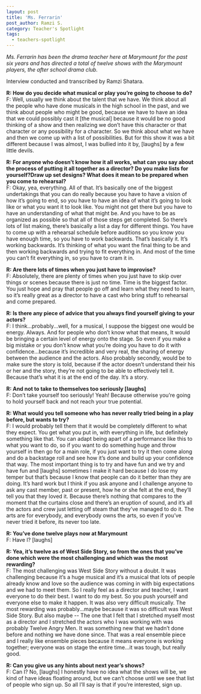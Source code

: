 ```yaml
---
layout: post
title: 'Ms. Ferrarin'
post_author: Ramzi S.
category: Teacher's Spotlight
tags:
  - teachers-spotlight
---
```


*Ms. Ferrarin has been the drama teacher here at Marymount for the past six years and has directed a total of twelve shows with the Marymount players, the after school drama club.*

Interview conducted and transcribed by Ramzi Shatara.

**R: How do you decide what musical or play you’re going to choose to do?**  
F: Well, usually we think about the talent that we have. We think about all the people who have done musicals in the high school in the past, and we think about people who might be good, because we have to have an idea that we could possibly cast it [the musical] because it would be no good thinking of a show and then realizing we don’t have this character or that character or any possibility for a character.  So we think about what we have and then we come up with a list of possibilities. But for this show it was a bit different because I was almost, I was bullied into it by, [laughs] by a few little devils.

**R: For anyone who doesn’t know how it all works, what can you say about the process of putting it all together as a director? Do you make lists for yourself?Draw up set designs? What does it mean to be prepared when you come to rehearsal?**  
F: Okay, yea, everything. All of that. It’s basically one of the biggest undertakings that you can do really because you have to have a vision of how it’s going to end, so you have to have an idea of what it’s going to look like or what you want it to look like. You might not get there but you have to have an understanding of what that might be. And you have to be as organized as possible so that all of those steps get completed. So there’s lots of list making, there’s basically a list a day for different things. You have to come up with a rehearsal schedule before auditions so you know you have enough time, so you have to work backwards. That’s basically it. It’s working backwards. It’s thinking of what you want the final thing to be and then working backwards and trying to fit everything in. And most of the time you can’t fit everything in, so you have to cram it in.

**R: Are there lots of times when you just have to improvise?**  
F: Absolutely, there are plenty of times when you just have to skip over things or scenes because there is just no time. Time is the biggest factor. You just hope and pray that people go off and learn what they need to learn, so it’s really great as a director to have a cast who bring stuff to rehearsal and come prepared.

**R: Is there any piece of advice that you always find yourself giving to your actors?**  
F: I think...probably...well, for a musical, I suppose the biggest one would be energy. Always. And for people who don’t know what that means, It would be bringing a certain level of energy onto the stage. So even if you make a big mistake or you don’t know what you’re doing you have to do it with confidence...because it’s incredible and very real, the sharing of energy between the audience and the actors. Also probably secondly, would be to make sure the story is told, because if the actor doesn’t understand their his or her and the story, they’re not going to be able to effectively tell it. Because that’s what it is at the end of the day. It’s a story.

**R: And not to take to themselves too seriously [laughs]**  
F: Don’t take yourself too seriously! Yeah! Because otherwise you’re going to hold yourself back and not reach your true potential.

**R: What would you tell someone who has never really tried being in a play before, but wants to try?**  
F: I would probably tell them that it would be completely different to what they expect. You get what you put in, with everything in life, but definitely something like that. You can adapt being apart of a performance like this to what you want to do, so if you want to do something huge and throw yourself in then go for a main role, if you just want to try it then come along and do a backstage roll and see how it’s done and build up your confidence that way. The most important thing is to try and have fun and we try and have fun and [laughs] sometimes I make it hard because I do lose my temper but that’s because I know that people can do it better than they are doing. It’s hard work but I think if you ask anyone and I challenge anyone to ask any cast member, past or present, how he or she felt at the end, they’ll tell you that they loved it. Because there’s nothing that compares to the moment that the curtains close and there’s an eruption of sound, and it’s all the actors and crew just letting off steam that they’ve managed to do it. The arts are for everybody, and everybody owns the arts, so even if you’ve never tried it before, its never too late.

**R: You’ve done twelve plays now at Marymount**  
F: Have I? [laughs]

**R: Yea, it’s twelve as of West Side Story, so from the ones that you’ve done which were the most challenging and which was the most rewarding?**  
F: The most challenging was West Side Story without a doubt. It was challenging because it’s a huge musical and it’s a musical that lots of people already know and love so the audience was coming in with big expectations and we had to meet them. So I really feel as a director and teacher, I want everyone to do their best. I want to do my best. So you push yourself and everyone else to make it happen. It was also very difficult musically. The most rewarding was probably...maybe because it was so difficult was West Side Story. But also maybe -- The one that I felt that I stretched
myself most as a director and I stretched the actors who I was working with was probably Twelve Angry Men. It was something new that we hadn’t done before and nothing we have done since. That was a real ensemble piece and I really like ensemble pieces because it means everyone is working together; everyone was on stage the entire time...it was tough, but really good.

**R: Can you give us any hints about next year’s shows?**  
F: Can I? No, [laughs] I honestly have no idea what the shows will be, we kind of have ideas floating around, but we can’t choose until we see that list of people who sign up. So all I’ll say is that if you’re interested, sign up.
